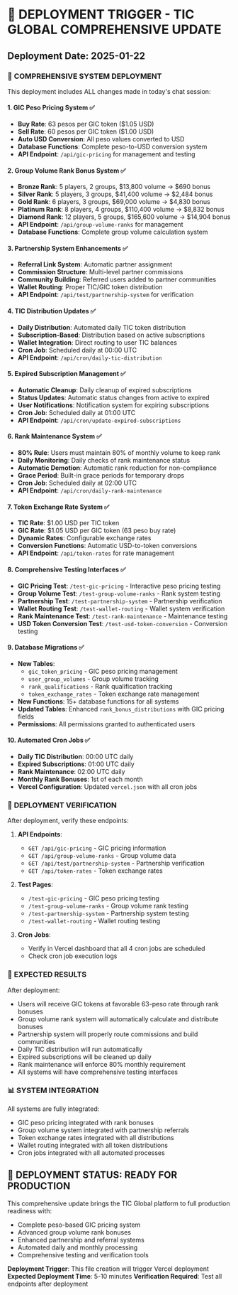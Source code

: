 # 🚀 DEPLOYMENT TRIGGER - TIC GLOBAL COMPREHENSIVE UPDATE

## Deployment Date: 2025-01-22

### 🎯 **COMPREHENSIVE SYSTEM DEPLOYMENT**

This deployment includes ALL changes made in today's chat session:

#### **1. GIC Peso Pricing System ✅**
- **Buy Rate**: 63 pesos per GIC token ($1.05 USD)
- **Sell Rate**: 60 pesos per GIC token ($1.00 USD)
- **Auto USD Conversion**: All peso values converted to USD
- **Database Functions**: Complete peso-to-USD conversion system
- **API Endpoint**: `/api/gic-pricing` for management and testing

#### **2. Group Volume Rank Bonus System ✅**
- **Bronze Rank**: 5 players, 2 groups, $13,800 volume → $690 bonus
- **Silver Rank**: 5 players, 3 groups, $41,400 volume → $2,484 bonus
- **Gold Rank**: 6 players, 3 groups, $69,000 volume → $4,830 bonus
- **Platinum Rank**: 8 players, 4 groups, $110,400 volume → $8,832 bonus
- **Diamond Rank**: 12 players, 5 groups, $165,600 volume → $14,904 bonus
- **API Endpoint**: `/api/group-volume-ranks` for management
- **Database Functions**: Complete group volume calculation system

#### **3. Partnership System Enhancements ✅**
- **Referral Link System**: Automatic partner assignment
- **Commission Structure**: Multi-level partner commissions
- **Community Building**: Referred users added to partner communities
- **Wallet Routing**: Proper TIC/GIC token distribution
- **API Endpoint**: `/api/test/partnership-system` for verification

#### **4. TIC Distribution Updates ✅**
- **Daily Distribution**: Automated daily TIC token distribution
- **Subscription-Based**: Distribution based on active subscriptions
- **Wallet Integration**: Direct routing to user TIC balances
- **Cron Job**: Scheduled daily at 00:00 UTC
- **API Endpoint**: `/api/cron/daily-tic-distribution`

#### **5. Expired Subscription Management ✅**
- **Automatic Cleanup**: Daily cleanup of expired subscriptions
- **Status Updates**: Automatic status changes from active to expired
- **User Notifications**: Notification system for expiring subscriptions
- **Cron Job**: Scheduled daily at 01:00 UTC
- **API Endpoint**: `/api/cron/update-expired-subscriptions`

#### **6. Rank Maintenance System ✅**
- **80% Rule**: Users must maintain 80% of monthly volume to keep rank
- **Daily Monitoring**: Daily checks of rank maintenance status
- **Automatic Demotion**: Automatic rank reduction for non-compliance
- **Grace Period**: Built-in grace periods for temporary drops
- **Cron Job**: Scheduled daily at 02:00 UTC
- **API Endpoint**: `/api/cron/daily-rank-maintenance`

#### **7. Token Exchange Rate System ✅**
- **TIC Rate**: $1.00 USD per TIC token
- **GIC Rate**: $1.05 USD per GIC token (63 peso buy rate)
- **Dynamic Rates**: Configurable exchange rates
- **Conversion Functions**: Automatic USD-to-token conversions
- **API Endpoint**: `/api/token-rates` for rate management

#### **8. Comprehensive Testing Interfaces ✅**
- **GIC Pricing Test**: `/test-gic-pricing` - Interactive peso pricing testing
- **Group Volume Test**: `/test-group-volume-ranks` - Rank system testing
- **Partnership Test**: `/test-partnership-system` - Partnership verification
- **Wallet Routing Test**: `/test-wallet-routing` - Wallet system verification
- **Rank Maintenance Test**: `/test-rank-maintenance` - Maintenance testing
- **USD Token Conversion Test**: `/test-usd-token-conversion` - Conversion testing

#### **9. Database Migrations ✅**
- **New Tables**: 
  - `gic_token_pricing` - GIC peso pricing management
  - `user_group_volumes` - Group volume tracking
  - `rank_qualifications` - Rank qualification tracking
  - `token_exchange_rates` - Token exchange rate management
- **New Functions**: 15+ database functions for all systems
- **Updated Tables**: Enhanced `rank_bonus_distributions` with GIC pricing fields
- **Permissions**: All permissions granted to authenticated users

#### **10. Automated Cron Jobs ✅**
- **Daily TIC Distribution**: 00:00 UTC daily
- **Expired Subscriptions**: 01:00 UTC daily  
- **Rank Maintenance**: 02:00 UTC daily
- **Monthly Rank Bonuses**: 1st of each month
- **Vercel Configuration**: Updated `vercel.json` with all cron jobs

### 🎯 **DEPLOYMENT VERIFICATION**

After deployment, verify these endpoints:

1. **API Endpoints**:
   - `GET /api/gic-pricing` - GIC pricing information
   - `GET /api/group-volume-ranks` - Group volume data
   - `GET /api/test/partnership-system` - Partnership verification
   - `GET /api/token-rates` - Token exchange rates

2. **Test Pages**:
   - `/test-gic-pricing` - GIC peso pricing testing
   - `/test-group-volume-ranks` - Group volume rank testing
   - `/test-partnership-system` - Partnership system testing
   - `/test-wallet-routing` - Wallet routing testing

3. **Cron Jobs**:
   - Verify in Vercel dashboard that all 4 cron jobs are scheduled
   - Check cron job execution logs

### 🚀 **EXPECTED RESULTS**

After deployment:
- Users will receive GIC tokens at favorable 63-peso rate through rank bonuses
- Group volume rank system will automatically calculate and distribute bonuses
- Partnership system will properly route commissions and build communities
- Daily TIC distribution will run automatically
- Expired subscriptions will be cleaned up daily
- Rank maintenance will enforce 80% monthly requirement
- All systems will have comprehensive testing interfaces

### 📊 **SYSTEM INTEGRATION**

All systems are fully integrated:
- GIC peso pricing integrated with rank bonuses
- Group volume system integrated with partnership referrals
- Token exchange rates integrated with all distributions
- Wallet routing integrated with all token distributions
- Cron jobs integrated with all automated processes

## 🎉 **DEPLOYMENT STATUS: READY FOR PRODUCTION**

This comprehensive update brings the TIC Global platform to full production readiness with:
- Complete peso-based GIC pricing system
- Advanced group volume rank bonuses
- Enhanced partnership and referral systems
- Automated daily and monthly processing
- Comprehensive testing and verification tools

**Deployment Trigger**: This file creation will trigger Vercel deployment
**Expected Deployment Time**: 5-10 minutes
**Verification Required**: Test all endpoints after deployment
